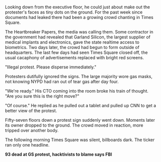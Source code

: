 Looking down from the executive floor, he could just about make out the protester's faces as tiny dots on the ground. For the past week since documents had leaked there had been a growing crowd chanting in Times Square. 

The Heartbreaker Papers, the media was calling them. Some contractor in the government had revealed that Garland Silicon, the largest supplier of medical implants and electronics, gave the state realtime access to biometrics. Two days later, the crowd had begun to form outside of headquarters. The last few days had seen Times Square closed off, the usual cacaphony of advertisements replaced with bright red screens.


"Illegal protest. Please disperse immediately."

Protesters dutifully ignored the signs. The large majority wore gas masks, not knowing NYPD had ran out of tear gas after day four.

"We're ready." His CTO coming into the room broke his train of thought. "Are you sure this is the right move?"

"Of course." He replied as he pulled out a tablet and pulled up CNN to get a better view of the protest.

Fifty-seven floors down a protest sign suddenly went down. Moments later its owner dropped to the ground. The crowd moved in reaction, more tripped over another body. 

The following morning Times Square was silent, billboards dark. The ticker ran only one headline.

**93 dead at GS protest, hacktivists to blame says FBI**

